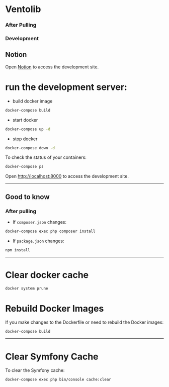 # Ventolib

### After Pulling

### Development

## Notion

Open [Notion](https://www.notion.so/Vetolib-b6f9284ea77e408bb116458f21d9d434?pvs=4) to access the development site.

# run the development server:

- build docker image

```bash
docker-compose build
```

- start docker

```bash
docker-compose up -d
```

- stop docker

```bash
docker-compose down -d
```

To check the status of your containers:

```bash
docker-compose ps
```

Open [http://localhost:8000](http://localhost:8000) to access the development site.

---

## Good to know

### After pulling

- If `composer.json` changes:

```bash
docker-compose exec php composer install
```

- If `package.json` changes:

```bash
npm install
```

---

# Clear docker cache

```bash
docker system prune
```

# Rebuild Docker Images

If you make changes to the Dockerfile or need to rebuild the Docker images:

```bash
docker-compose build
```

---

# Clear Symfony Cache

To clear the Symfony cache:

```bash
docker-compose exec php bin/console cache:clear
```
